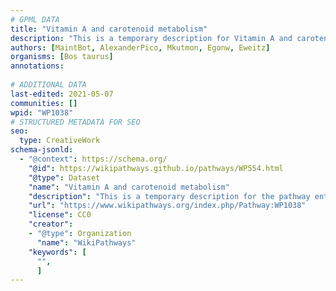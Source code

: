 ```yaml
---
# GPML DATA
title: "Vitamin A and carotenoid metabolism"
description: "This is a temporary description for Vitamin A and carotenoid metabolism"
authors: [MaintBot, AlexanderPico, Mkutmon, Egonw, Eweitz]
organisms: [Bos taurus]
annotations:
  
# ADDITIONAL DATA
last-edited: 2021-05-07
communities: []
wpid: "WP1038"
# STRUCTURED METADATA FOR SEO
seo:
  type: CreativeWork
schema-jsonld:
  - "@context": https://schema.org/
    "@id": https://wikipathways.github.io/pathways/WP554.html
    "@type": Dataset
    "name": "Vitamin A and carotenoid metabolism"
    "description": "This is a temporary description for the pathway entitled: Vitamin A and carotenoid metabolism"
    "url": "https://www.wikipathways.org/index.php/Pathway:WP1038"
    "license": CC0
    "creator":
    - "@type": Organization
      "name": "WikiPathways"
    "keywords": [
      "",
      ]
---
```

